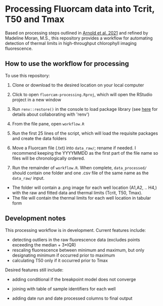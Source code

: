 # Processing Fluorcam data into Tcrit, T50 and Tmax

Based on processing steps outlined in [Arnold et al. 2021](https://doi.org/10.1071/FP20344) and refined by Madeline Moran, M.S., this repository provides a workflow for automating detection of thermal limits in high-throughput chlorophyll imaging fluorescence. 

## How to use the workflow for processing

To use this repository:

1. Clone or download to the desired location on your local computer

2. Click to open `fluorcam-processing.Rproj`, which will open the RStudio project in a new window

3. Run `renv::restore()` in the console to load package library (see [here](https://rstudio.github.io/renv/articles/collaborating.html) for details about collaborating with 'renv')

4. From the file pane, open `workflow.R`

5. Run the first 25 lines of the script, which will load the requisite packages and create the data folders

6. Move a Fluorcam file (.txt) into `data_raw/`; rename if needed. I recommend keeping the YYYYMMDD as the first part of the file name so files will be chronologically ordered. 

7. Run the remainder of `workflow.R`. When complete, `data_processed/` should contain one folder and one .csv file of the same name as the `data_raw/` input. 
  - The folder will contain a .png image for each well location (A1,A2, .. H4,) with the raw and fitted data and thermal limits (Tcrit, T50, Tmax). 
  - The file will contain the thermal limits for each well location in tabular form
  
## Development notes

This processing workflow is in development. Current features include:

 - detecting outliers in the raw fluorescence data (excludes points exceeding the median + 3*IQR)
 - rescaling fluorescence between minimum and maximum, but only designating minimum if occurred prior to maximum
 - calculating T50 only if it occurred prior to Tmax
 
Desired features still include:

 - adding conditional if the breakpoint model does not converge
 
 - joining with table of sample identifiers for each well
 
 - adding date run and date processed columns to final output


